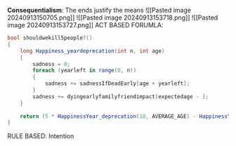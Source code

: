 **Consequentialism**: The ends justify the means
![[Pasted image 20240913150705.png]]
![[Pasted image 20240913153718.png]]
![[Pasted image 20240913153727.png]]
ACT BASED FORUMLA:
```csharp
bool shouldwekill5people?()
{
	long Happiness_yeardeprecation(int n, int age)
	{
		sadness = 0;
		foreach (yearleft in range(0, n))
		{
			sadness += sadnessIfDeadEarly[age + yearleft];
		}
		sadness += dyingearlyfamilyfriendimpact[expectedage - ];
	}
	
	return (5 * HappinessYear_deprecation(10, AVERAGE_AGE) - HappinessYear_deprecation(50, AVERAGE_AGE)) > 0;
}
``` 
RULE BASED:
Intention 